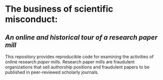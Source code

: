 # The business of scientific misconduct: 
## _An online and historical tour of a research paper mill_

This repository provides reproducible code for examining the activities of online research _paper mills_.  Research paper mills are fraudulent organizations that sell authorship positions and fraudulent papers to be published in peer-reviewed scholarly journals.  

